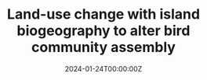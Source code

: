---
title: "Land-use change with island biogeography to alter bird community assembly"
authors:
- Yuhao Zhao, Chase Mendenhall, Tom Matthews, Duorum Wang, Wande Li, Xiangxu Liu, Shupei Tang, Peng Han*, Guangpeng Wei, Yi Kang, Chenxiao Wu, Rui Wang, Di Zeng, Luke O Frishkoff, Xingfeng Si
date: "2024-01-24T00:00:00Z"
doi: "10.1098/rspb.2023.2245"

# Schedule page publish date (NOT publication's date).
publishDate: "2024-01-24T00:00:00Z"

# Publication type.
# Accepts a single type but formatted as a YAML list (for Hugo requirements).
# Enter a publication type from the CSL standard.
publication_types: ["article"]

# Publication name and optional abbreviated publication name.
#publication: ""
#publication_short: ""

abstract: 
# Publication name and optional abbreviated publication name.
publication: "Proceedings of the Royal Society B: Biological Sciences"

tags:
#links:
#- name: 
#  url: 
#url_pdf: 
#url_code: ''
#url_dataset: '#'
#url_poster: '#'
#url_project: ''
#url_slides: ''
#url_source: '#'
#url_video: '#'
---
